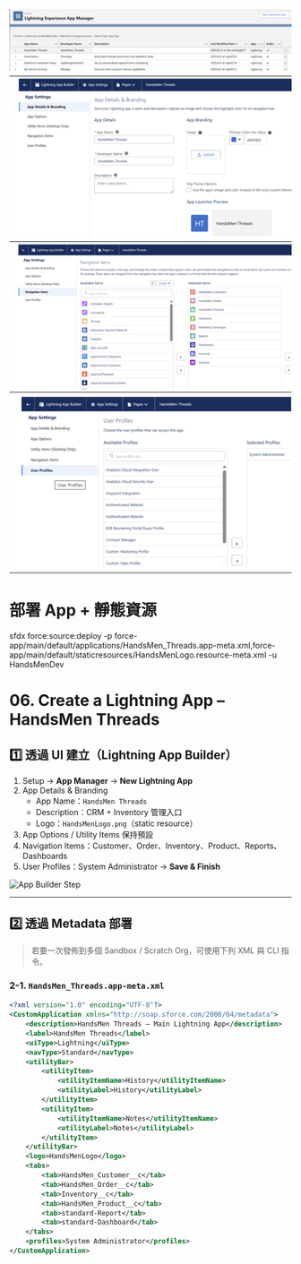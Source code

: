 ![Salesforce Credentials Setup](docs/img/06.CreateLightningApp-HandsMenThreads.png)
![Salesforce Credentials Setup](docs/img/06.LightningApp-HandsMenThreads.png)

# 部署 App + 靜態資源
sfdx force:source:deploy -p force-app/main/default/applications/HandsMen_Threads.app-meta.xml,force-app/main/default/staticresources/HandsMenLogo.resource-meta.xml -u HandsMenDev
# 06. Create a Lightning App – HandsMen Threads

## 1️⃣ 透過 UI 建立（Lightning App Builder）

1. Setup → **App Manager** → **New Lightning App**  
2. App Details & Branding  
   - App Name：`HandsMen Threads`  
   - Description：CRM + Inventory 管理入口  
   - Logo：`HandsMenLogo.png`（static resource）  
3. App Options / Utility Items 保持預設  
4. Navigation Items：Customer、Order、Inventory、Product、Reports、Dashboards  
5. User Profiles：System Administrator → **Save & Finish**

![App Builder Step](docs/img/AppBuilder_Step.png)

---

## 2️⃣ 透過 Metadata 部署

> 若要一次發佈到多個 Sandbox / Scratch Org，可使用下列 XML 與 CLI 指令。

### 2-1. `HandsMen_Threads.app-meta.xml`

```xml
<?xml version="1.0" encoding="UTF-8"?>
<CustomApplication xmlns="http://soap.sforce.com/2006/04/metadata">
    <description>HandsMen Threads – Main Lightning App</description>
    <label>HandsMen Threads</label>
    <uiType>Lightning</uiType>
    <navType>Standard</navType>
    <utilityBar>
        <utilityItem>
            <utilityItemName>History</utilityItemName>
            <utilityLabel>History</utilityLabel>
        </utilityItem>
        <utilityItem>
            <utilityItemName>Notes</utilityItemName>
            <utilityLabel>Notes</utilityLabel>
        </utilityItem>
    </utilityBar>
    <logo>HandsMenLogo</logo>
    <tabs>
        <tab>HandsMen_Customer__c</tab>
        <tab>HandsMen_Order__c</tab>
        <tab>Inventory__c</tab>
        <tab>HandsMen_Product__c</tab>
        <tab>standard-Report</tab>
        <tab>standard-Dashboard</tab>
    </tabs>
    <profiles>System Administrator</profiles>
</CustomApplication>
